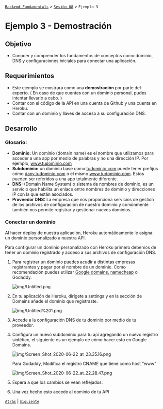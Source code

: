 [`Backend Fundamentals`](../../README.md) > [`Sesión 08`](../Readme.md) > `Ejemplo 3`

# Ejemplo 3 - Demostración

## Objetivo

- Conocer y comprender los fundamentos de conceptos como dominio, DNS y configuraciones iniciales para conectar una aplicación.

## Requerimientos

- Este ejemplo se mostrará como una <b>demostración</b> por parte del experto. ( En caso de que cuentes con un dominio personal, pudes intentar llevarlo a cabo. )
- Contar con el código de la API en una cuenta de Github y una cuenta en Heroku.
- Contar con un dominio y llaves de acceso a su configuración DNS. 

## Desarrollo

### Glosario:

- **Dominio:** Un dominio (domain name) es el nombre que utilizamos para acceder a una app por medio de palabras y no una dirección IP. Por ejemplo, www.tudominio.com
- **Subdominio:** un dominio base como [tudominio.com](http://tudominio.com) puede tener prefijos cómo [dany.tudominio.com](http://dany.tudominio.com) o el mismo www.tudominio.com. Estos pueden ser referidos a una app totalmente diferente.
- **DNS:** (Domain Name System) o sistema de nombres de dominio, es un servicio que habilita un enlace entre nombres de dominio y direcciones IP con la que están asociados.
- **Proveedor DNS:** La empresa que nos proporciona servicios de gestión de los archivos de configuración de nuestro dominio y comúnmente también nos permite registrar y gestionar nuevos dominios.

### Conectar un dominio

Al hacer deploy de nuestra aplicación, Heroku automáticamente le asigna un dominio personalizado a nuestra API.

Para configurar un dominio personalizado con Heroku primero debemos de tener un dominio registrado y acceso a sus archivos de configuración DNS.

1. Para registrar un dominio puedes acudir a distintas empresas registrantes y pagar por el nombre de un dominio. Como recomendación puedes utilizar [Google domains](https://domains.google.com/), [namecheap](https://www.namecheap.com/) o Godaddy.

    ![img/Untitled.png](img/Untitled.png)

2. En tu aplicación de Heroku, dirígete a settings y en la sección de Domains añade el dominio que registraste.

    ![img/Untitled%201.png](img/Untitled%201.png)

3. Accede a la configuración DNS de tu dominio por medio de tu proveedor.
4. Configura un nuevo subdominio para tu api agregando un nuevo registro sintético, el siguiente es un ejemplo de cómo hacer esto en Google Domains.

    ![img/Screen_Shot_2020-06-22_at_23.35.16.png](img/Screen_Shot_2020-06-22_at_23.35.16.png)

    Para Godaddy, Modifica el registro CNAME que tiene como host "www"

    ![img/Screen_Shot_2020-06-22_at_22.28.47.png](img/Screen_Shot_2020-06-22_at_22.28.47.png)

5. Espera a que los cambios se vean reflejados.
6. Una vez hecho esto accede al dominio de tu API

[`Atrás`](../Reto-02) | [`Siguiente`](../Reto-03)
